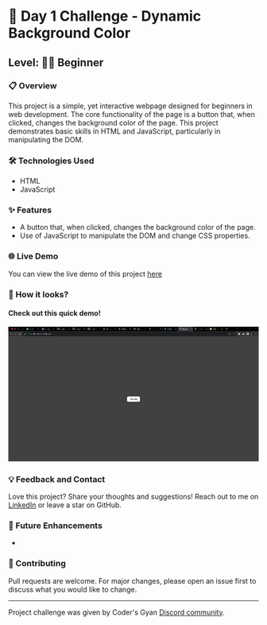 # 🌈 Day 1 Challenge - Dynamic Background Color

## Level: 👶🏽 Beginner

### 📋 Overview

This project is a simple, yet interactive webpage designed for beginners in web development. The core functionality of the page is a button that, when clicked, changes the background color of the page. This project demonstrates basic skills in HTML and JavaScript, particularly in manipulating the DOM.

### 🛠 Technologies Used

-   HTML
-   JavaScript

### ✨ Features

-   A button that, when clicked, changes the background color of the page.
-   Use of JavaScript to manipulate the DOM and change CSS properties.

### 🌐 Live Demo

You can view the live demo of this project [here](https://dbgchanger.netlify.app/)

### 📸 How it looks?

#### Check out this quick demo!

![Screenshot of the Project](./assets/change-bg.gif)

### 💡 Feedback and Contact

Love this project? Share your thoughts and suggestions! Reach out to me on [LinkedIn](www.linkedin.com/in/molla-hasim) or leave a star on GitHub.

### 🌟 Future Enhancements

-  

### 👥 Contributing

Pull requests are welcome. For major changes, please open an issue first to discuss what you would like to change.

---

Project challenge was given by Coder's Gyan [Discord community](https://discord.gg/URhupDnHht).
